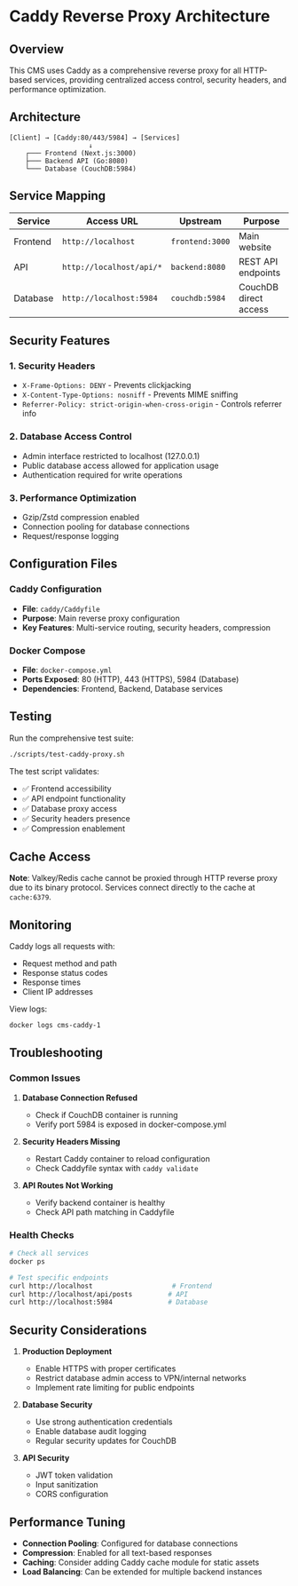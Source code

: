 # Caddy Reverse Proxy Architecture

## Overview

This CMS uses Caddy as a comprehensive reverse proxy for all HTTP-based services, providing centralized access control, security headers, and performance optimization.

## Architecture

```
[Client] → [Caddy:80/443/5984] → [Services]
                    ↓
    ┌─── Frontend (Next.js:3000)
    ├─── Backend API (Go:8080) 
    └─── Database (CouchDB:5984)
```

## Service Mapping

| Service | Access URL | Upstream | Purpose |
|---------|------------|----------|---------|
| Frontend | `http://localhost` | `frontend:3000` | Main website |
| API | `http://localhost/api/*` | `backend:8080` | REST API endpoints |
| Database | `http://localhost:5984` | `couchdb:5984` | CouchDB direct access |

## Security Features

### 1. Security Headers
- `X-Frame-Options: DENY` - Prevents clickjacking
- `X-Content-Type-Options: nosniff` - Prevents MIME sniffing
- `Referrer-Policy: strict-origin-when-cross-origin` - Controls referrer info

### 2. Database Access Control
- Admin interface restricted to localhost (127.0.0.1)
- Public database access allowed for application usage
- Authentication required for write operations

### 3. Performance Optimization
- Gzip/Zstd compression enabled
- Connection pooling for database connections
- Request/response logging

## Configuration Files

### Caddy Configuration
- **File**: `caddy/Caddyfile`
- **Purpose**: Main reverse proxy configuration
- **Key Features**: Multi-service routing, security headers, compression

### Docker Compose
- **File**: `docker-compose.yml`
- **Ports Exposed**: 80 (HTTP), 443 (HTTPS), 5984 (Database)
- **Dependencies**: Frontend, Backend, Database services

## Testing

Run the comprehensive test suite:
```bash
./scripts/test-caddy-proxy.sh
```

The test script validates:
- ✅ Frontend accessibility
- ✅ API endpoint functionality
- ✅ Database proxy access
- ✅ Security headers presence
- ✅ Compression enablement

## Cache Access

**Note**: Valkey/Redis cache cannot be proxied through HTTP reverse proxy due to its binary protocol. Services connect directly to the cache at `cache:6379`.

## Monitoring

Caddy logs all requests with:
- Request method and path
- Response status codes
- Response times
- Client IP addresses

View logs:
```bash
docker logs cms-caddy-1
```

## Troubleshooting

### Common Issues

1. **Database Connection Refused**
   - Check if CouchDB container is running
   - Verify port 5984 is exposed in docker-compose.yml

2. **Security Headers Missing**
   - Restart Caddy container to reload configuration
   - Check Caddyfile syntax with `caddy validate`

3. **API Routes Not Working**
   - Verify backend container is healthy
   - Check API path matching in Caddyfile

### Health Checks

```bash
# Check all services
docker ps

# Test specific endpoints
curl http://localhost                    # Frontend
curl http://localhost/api/posts         # API
curl http://localhost:5984              # Database
```

## Security Considerations

1. **Production Deployment**
   - Enable HTTPS with proper certificates
   - Restrict database admin access to VPN/internal networks
   - Implement rate limiting for public endpoints

2. **Database Security**
   - Use strong authentication credentials
   - Enable database audit logging
   - Regular security updates for CouchDB

3. **API Security**
   - JWT token validation
   - Input sanitization
   - CORS configuration

## Performance Tuning

- **Connection Pooling**: Configured for database connections
- **Compression**: Enabled for all text-based responses
- **Caching**: Consider adding Caddy cache module for static assets
- **Load Balancing**: Can be extended for multiple backend instances
